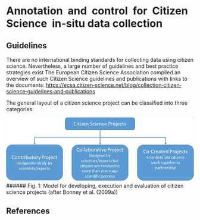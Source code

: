 # Annotation  and  control  for  Citizen  Science  in‐situ data collection 

## Guidelines  

There are no international binding standards for collecting data using citizen science. Nevertheless, a large number of guidelines and best practice strategies exist The  European  Citizen  Science  Association  compiled  an  overview  of  such  Citizen Science guidelines and publications with links to the documents: https://ecsa.citizen‐science.net/blog/collection‐citizen‐science‐guidelines‐and‐publications    

The general layout of a citizen science project can be classified into three categories:  

<img src="../images/classification_cs_projects.jpg" alt="class cs projects" class="inline" width="700"/>
###### Fig. 1: Model	for	developing,	execution	and	evaluation	of	citizen	science	projects (after	Bonney	et	al.	(2009a))	

## References

